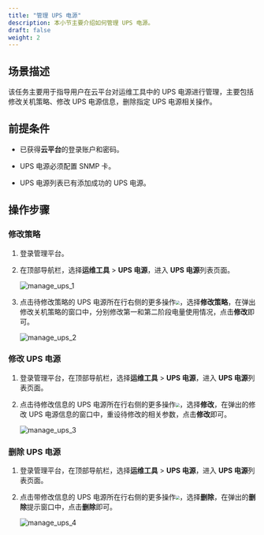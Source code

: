 ```yaml
---
title: "管理 UPS 电源"
description: 本小节主要介绍如何管理 UPS 电源。
draft: false
weight: 2
---
```

## 场景描述

该任务主要用于指导用户在云平台对运维工具中的 UPS 电源进行管理，主要包括修改关机策略、修改 UPS 电源信息，删除指定 UPS 电源相关操作。

## 前提条件

- 已获得**云平台**的登录账户和密码。

- UPS 电源必须配置 SNMP 卡。

- UPS 电源列表已有添加成功的 UPS 电源。

## 操作步骤

### 修改策略

1. 登录管理平台。

2. 在顶部导航栏，选择**运维工具** > **UPS 电源**，进入 **UPS 电源**列表页面。

   ![manage_ups_1](../../_images/manage_ups_1.png)


3. 点击待修改策略的 UPS 电源所在行右侧的更多操作<img src="../../_images/more_operation.png" style="zoom:50%;" />，选择**修改策略**，在弹出修改关机策略的窗口中，分别修改第一和第二阶段电量使用情况，点击**修改**即可。

   ![manage_ups_2](../../_images/manage_ups_2.png)

### 修改 UPS 电源

1. 登录管理平台，在顶部导航栏，选择**运维工具** > **UPS 电源**，进入 **UPS 电源**列表页面。


2. 点击待修改信息的 UPS 电源所在行右侧的更多操作<img src="../../_images/more_operation.png" style="zoom:50%;" />，选择**修改**，在弹出的修改 UPS 电源信息的窗口中，重设待修改的相关参数，点击**修改**即可。

   ![manage_ups_3](../../_images/manage_ups_3.png)


### 删除 UPS 电源

1. 登录管理平台，在顶部导航栏，选择**运维工具** > **UPS 电源**，进入 **UPS 电源**列表页面。


2. 点击带修改信息的 UPS 电源所在行右侧的更多操作<img src="../../_images/more_operation.png" style="zoom:50%;" />，选择**删除**，在弹出的**删除**提示窗口中，点击**删除**即可。

   ![manage_ups_4](../../_images/manage_ups_4.png)




